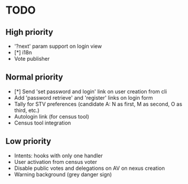 # TODO

## High priority

- '?next' param support on login view
- [*] i18n
- Vote publisher

## Normal priority

- [*] Send 'set password and login' link on user creation from cli
- Add 'password retrieve' and 'register' links on login form
- Tally for STV preferences (candidate A: N as first, M as second, O as third, etc.)
- Autologin link (for census tool)
- Census tool integration

## Low priority

- Intents: hooks with only one handler
- User activation from census voter
- Disable public votes and delegations on AV on nexus creation
- Warning background (grey danger sign)
